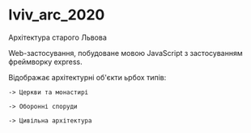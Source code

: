 # lviv_arc_2020
Архітектура старого Львова

Web-застосування, побудоване мовою JavaScript з застосуванням фреймворку express.

Відображає архітектурні об'єкти ьрбох типів:

	-> Церкви та монастирі
	
	-> Оборонні споруди
	
	-> Цивільна архітектура
